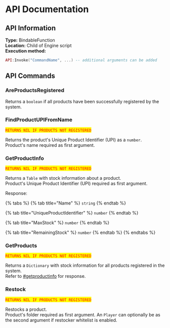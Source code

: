 # API Documentation

## API Information

**Type:** BindableFunction\
**Location:** Child of Engine script\
**Execution method:**

```lua
API:Invoke("CommandName", ...) -- additional arguments can be added
```



## API Commands

### AreProductsRegistered

Returns a `boolean` if all products have been successfully registered by the system.

### FindProductUPIFromName

<mark style="color:red;">`RETURNS NIL IF PRODUCTS NOT REGISTERED`</mark>

Returns the product's Unique Product Identifier (UPI) as a `number`.\
Product's name required as first argument.

### GetProductInfo

<mark style="color:red;">`RETURNS NIL IF PRODUCTS NOT REGISTERED`</mark>

Returns a `Table` with stock information about a product.\
Product's Unique Product Identifier (UPI) required as first argument.

Response:

{% tabs %}
{% tab title="Name" %}
`string`
{% endtab %}

{% tab title="UniqueProductIdentifier" %}
`number`
{% endtab %}

{% tab title="MaxStock" %}
`number`
{% endtab %}

{% tab title="RemainingStock" %}
`number`
{% endtab %}
{% endtabs %}

### GetProducts

<mark style="color:red;">`RETURNS NIL IF PRODUCTS NOT REGISTERED`</mark>

Returns a `Dictionary` with stock information for all products registered in the system.\
Refer to [#getproductinfo](api-documentation.md#getproductinfo "mention") for response.

### Restock

<mark style="color:red;">`RETURNS NIL IF PRODUCTS NOT REGISTERED`</mark>

Restocks a product.\
Product's folder required as first argument. An `Player` can optionally be as the second argument if restocker whitelist is enabled.

